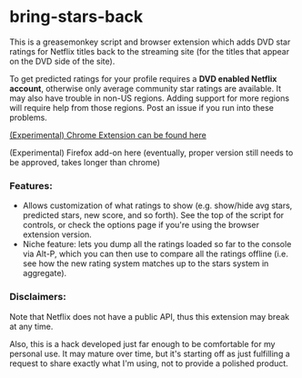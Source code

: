 # bring-stars-back

This is a greasemonkey script and browser extension which adds DVD star ratings for Netflix titles back to the streaming site
(for the titles that appear on the DVD side of the site).

To get predicted ratings for your profile requires a **DVD enabled Netflix account**, otherwise only average community star
ratings are available. It may also have trouble in non-US regions. Adding support for more regions will require help from those
regions. Post an issue if you run into these problems.

[(Experimental) Chrome Extension can be found here](https://chrome.google.com/webstore/detail/bring-stars-back/eenicmhcjnllfpjhmigeaalannooliai/)

(Experimental) Firefox add-on here (eventually, proper version still needs to be approved, takes longer than chrome)

### Features:

* Allows customization of what ratings to show (e.g. show/hide avg stars, predicted stars, new score, and so forth). See the top of
  the script for controls, or check the options page if you're using the browser extension version.
* Niche feature: lets you dump all the ratings loaded so far to the console via Alt-P, which you can then use to compare all the
  ratings offline (i.e. see how the new rating system matches up to the stars system in aggregate).

### Disclaimers:

Note that Netflix does not have a public API, thus this extension may break at any time.

Also, this is a hack developed just far enough to be comfortable for my personal use. It may mature over time, but it's starting off
as just fulfilling a request to share exactly what I'm using, not to provide a polished product.

